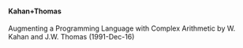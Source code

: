 #### Kahan+Thomas
Augmenting a Programming Language with Complex Arithmetic by W. Kahan and J.W. Thomas (1991-Dec-16)



